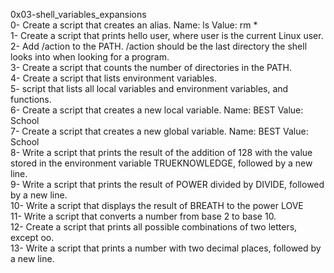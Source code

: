 0x03-shell_variables_expansions <br/>
0- Create a script that creates an alias. Name: ls Value: rm * <br/>
1- Create a script that prints hello user, where user is the current Linux user. <br/>
2- Add /action to the PATH. /action should be the last directory the shell looks into when looking for a program. <br/>
3- Create a script that counts the number of directories in the PATH. <br/>
4- Create a script that lists environment variables. <br/>
5- script that lists all local variables and environment variables, and functions. <br/>
6- Create a script that creates a new local variable. Name: BEST  Value: School <br/>
7- Create a script that creates a new global variable. Name: BEST Value: School <br/>
8- Write a script that prints the result of the addition of 128 with the value stored in the environment variable TRUEKNOWLEDGE, followed by a new line. <br/>
9- Write a script that prints the result of POWER divided by DIVIDE, followed by a new line. <br/>
10- Write a script that displays the result of BREATH to the power LOVE <br/> 
11- Write a script that converts a number from base 2 to base 10. <br/>
12- Create a script that prints all possible combinations of two letters, except oo. <br/>
13- Write a script that prints a number with two decimal places, followed by a new line.
